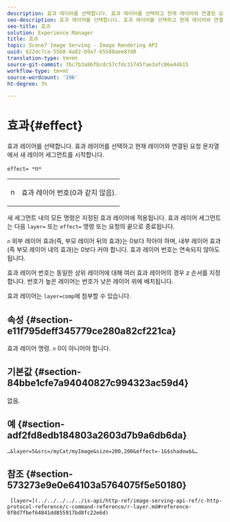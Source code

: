 ```yaml
---
description: 효과 레이어를 선택합니다. 효과 레이어를 선택하고 현재 레이어와 연결된 요청 문자열에서 새 레이어 세그먼트를 시작합니다.
seo-description: 효과 레이어를 선택합니다. 효과 레이어를 선택하고 현재 레이어와 연결된 요청 문자열에서 새 레이어 세그먼트를 시작합니다.
seo-title: 효과
solution: Experience Manager
title: 효과
topic: Scene7 Image Serving - Image Rendering API
uuid: 622dc7ca-55b8-4a82-b9a7-65588aee87d0
translation-type: tm+mt
source-git-commit: 7bc7b3a86fbcdc57cfdc31745fae3afc06e44b15
workflow-type: tm+mt
source-wordcount: '196'
ht-degree: 3%

---
```



# 효과{#effect}

효과 레이어를 선택합니다. 효과 레이어를 선택하고 현재 레이어와 연결된 요청 문자열에서 새 레이어 세그먼트를 시작합니다.

`effect= *`n`*`

<table id="simpletable_C48DABF486604D2B9F3CBC1CD01AC76D"> 
 <tr class="strow"> 
  <td class="stentry"> <p><span class="codeph"> <span class="varname"> n</span></span> </p> </td> 
  <td class="stentry"> <p>효과 레이어 번호(0과 같지 않음). </p></td> 
 </tr> 
</table>

새 세그먼트 내의 모든 명령은 지정된 효과 레이어에 적용됩니다. 효과 레이어 세그먼트는 다음 `layer=` 또는 `effect=` 명령 또는 요청의 끝으로 종료됩니다.

*`n`* 외부 레이어 효과(즉, 부모 레이어 뒤의 효과)는 0보다 작아야 하며, 내부 레이어 효과(즉 부모 레이어 내의 효과)는 0보다 커야 합니다. 효과 레이어 번호는 연속되지 않아도 됩니다.

효과 레이어 번호는 동일한 상위 레이어에 대해 여러 효과 레이어의 경우 z 순서를 지정합니다. 번호가 높은 레이어는 번호가 낮은 레이어 위에 배치됩니다.

효과 레이어는 `layer=comp`에 첨부할 수 있습니다.

## 속성 {#section-e11f795deff345779ce280a82cf221ca}

효과 레이어 명령. *`n`* 0이 아니어야 합니다.

## 기본값 {#section-84bbe1cfe7a94040827c994323ac59d4}

없음.

## 예 {#section-adf2fd8edb184803a2603d7b9a6db6da}

`…&layer=5&src=/myCat/myImage&size=200,200&effect=-1&$shadow$&…`

## 참조 {#section-573273e9e0e64103a5764075f5e50180}

` [layer=](../../../../../is-api/http-ref/image-serving-api-ref/c-http-protocol-reference/c-command-reference/r-layer.md#reference-0f8d7fbef64841dd855917bd8fc22e6d)`
